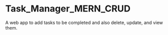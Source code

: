 # Task_Manager_MERN_CRUD
A web app to add tasks to be completed and also delete, update, and view them.
